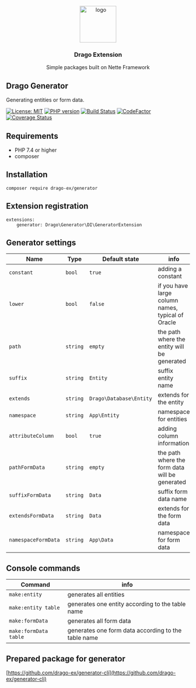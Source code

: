 <p align="center">
  <img src="https://avatars0.githubusercontent.com/u/11717487?s=400&u=40ecb522587ebbcfe67801ccb6f11497b259f84b&v=4" width="100" alt="logo">
</p>

<h3 align="center">Drago Extension</h3>
<p align="center">Simple packages built on Nette Framework</p>

## Drago Generator

Generating entities or form data.

[![License: MIT](https://img.shields.io/badge/License-MIT-yellow.svg)](https://raw.githubusercontent.com/drago-ex/generator/master/license.md)
[![PHP version](https://badge.fury.io/ph/drago-ex%2Fgenerator.svg)](https://badge.fury.io/ph/drago-ex%2Fgenerator)
[![Build Status](https://travis-ci.org/drago-ex/generator.svg?branch=master)](https://travis-ci.org/drago-ex/generator)
[![CodeFactor](https://www.codefactor.io/repository/github/drago-ex/generator/badge)](https://www.codefactor.io/repository/github/drago-ex/generator)
[![Coverage Status](https://coveralls.io/repos/github/drago-ex/generator/badge.svg?branch=master)](https://coveralls.io/github/drago-ex/generator?branch=master)

## Requirements

- PHP 7.4 or higher
- composer

## Installation

```
composer require drago-ex/generator
```

## Extension registration

```neon
extensions:
	generator: Drago\Generator\DI\GeneratorExtension
```

## Generator settings

| Name              | Type             | Default state         | info   
| ------------------| ---------------- | --------------------- | ----------------- |
| `constant`          | `bool`           | `true`                  | adding a constant
| `lower`             | `bool`           | `false`                 | if you have large column names, typical of Oracle
| `path`              | `string`         | `empty`                 | the path where the entity will be generated
| `suffix`            | `string`         | `Entity`                | suffix entity name
| `extends`           | `string`         | `Drago\Database\Entity` | extends for the entity
| `namespace`         | `string`         | `App\Entity`            | namespace for entities
| `attributeColumn`   | `bool`           | `true`                  | adding column information
| `pathFormData`      | `string`         | `empty`                 | the path where the form data will be generated
| `suffixFormData`    | `string`         | `Data`                  | suffix form data name
| `extendsFormData`   | `string`         | `Data`                  | extends for the form data
| `namespaceFormData` | `string`         | `App\Data`              | namespace for form data

## Console commands

| Command               | info   
| --------------------- | -------------- |
| `make:entity`         | generates all entities
| `make:entity table`   | generates one entity according to the table name
| `make:formData`       | generates all form data
| `make:formData table` | generates one form data according to the table name

## Prepared package for generator

[https://github.com/drago-ex/generator-cli](https://github.com/drago-ex/generator-cli)
